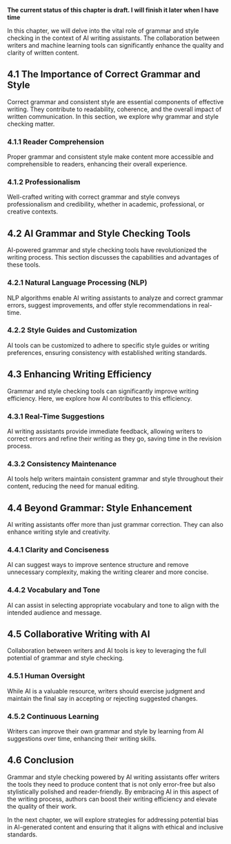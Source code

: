 **The current status of this chapter is draft. I will finish it later when I have time**

In this chapter, we will delve into the vital role of grammar and style checking in the context of AI writing assistants. The collaboration between writers and machine learning tools can significantly enhance the quality and clarity of written content.

4.1 The Importance of Correct Grammar and Style
-----------------------------------------------

Correct grammar and consistent style are essential components of effective writing. They contribute to readability, coherence, and the overall impact of written communication. In this section, we explore why grammar and style checking matter.

### 4.1.1 Reader Comprehension

Proper grammar and consistent style make content more accessible and comprehensible to readers, enhancing their overall experience.

### 4.1.2 Professionalism

Well-crafted writing with correct grammar and style conveys professionalism and credibility, whether in academic, professional, or creative contexts.

4.2 AI Grammar and Style Checking Tools
---------------------------------------

AI-powered grammar and style checking tools have revolutionized the writing process. This section discusses the capabilities and advantages of these tools.

### 4.2.1 Natural Language Processing (NLP)

NLP algorithms enable AI writing assistants to analyze and correct grammar errors, suggest improvements, and offer style recommendations in real-time.

### 4.2.2 Style Guides and Customization

AI tools can be customized to adhere to specific style guides or writing preferences, ensuring consistency with established writing standards.

4.3 Enhancing Writing Efficiency
--------------------------------

Grammar and style checking tools can significantly improve writing efficiency. Here, we explore how AI contributes to this efficiency.

### 4.3.1 Real-Time Suggestions

AI writing assistants provide immediate feedback, allowing writers to correct errors and refine their writing as they go, saving time in the revision process.

### 4.3.2 Consistency Maintenance

AI tools help writers maintain consistent grammar and style throughout their content, reducing the need for manual editing.

4.4 Beyond Grammar: Style Enhancement
-------------------------------------

AI writing assistants offer more than just grammar correction. They can also enhance writing style and creativity.

### 4.4.1 Clarity and Conciseness

AI can suggest ways to improve sentence structure and remove unnecessary complexity, making the writing clearer and more concise.

### 4.4.2 Vocabulary and Tone

AI can assist in selecting appropriate vocabulary and tone to align with the intended audience and message.

4.5 Collaborative Writing with AI
---------------------------------

Collaboration between writers and AI tools is key to leveraging the full potential of grammar and style checking.

### 4.5.1 Human Oversight

While AI is a valuable resource, writers should exercise judgment and maintain the final say in accepting or rejecting suggested changes.

### 4.5.2 Continuous Learning

Writers can improve their own grammar and style by learning from AI suggestions over time, enhancing their writing skills.

4.6 Conclusion
--------------

Grammar and style checking powered by AI writing assistants offer writers the tools they need to produce content that is not only error-free but also stylistically polished and reader-friendly. By embracing AI in this aspect of the writing process, authors can boost their writing efficiency and elevate the quality of their work.

In the next chapter, we will explore strategies for addressing potential bias in AI-generated content and ensuring that it aligns with ethical and inclusive standards.
